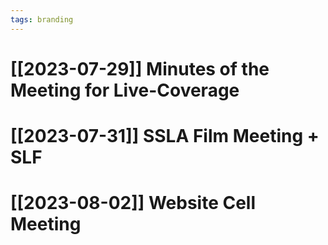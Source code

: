 ```yaml
---
tags: branding
---
```

# [[2023-07-29]] Minutes of the Meeting for Live-Coverage
# [[2023-07-31]] SSLA Film Meeting + SLF
# [[2023-08-02]] Website Cell Meeting